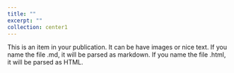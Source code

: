 ```yaml
---
title: ""
excerpt: ""
collection: center1
---
```

This is an item in your publication. It can be have images or nice text. If you name the file .md, it will be parsed as markdown. If you name the file .html, it will be parsed as HTML.
